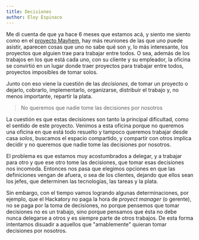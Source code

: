 ```yaml
---
title: Decisiones
author: Eloy Espinaco
---
```


Me di cuenta de que ya hace 6 meses que estamos acá, y siento me siento como en
el [proyecto Mayhem][1], hay más reuniones de las que uno puede asistir,
aparecen cosas que uno no sabe qué son y, lo más interesante, los proyectos que
alguien trae para trabajar entre todos. O sea, además de los trabajos en los
que está cada uno, con su cliente y su empleador, la oficina se convirtió en un
lugar donde traer proyectos para trabajar entre todos, proyectos imposibles de
tomar solos.

Junto con eso viene la cuestión de las _decisiones_, de tomar un proyecto o
dejarlo, cobrarlo, implementarlo, organizarse, distribuir el trabajo y, no
menos importante, repartir la plata.

<blockquote class="highlight">No queremos que nadie tome las decisiones por
nosotros</blockquote>

La cuestión es que estas decisiones son tanto la principal dificultad, como el
sentido de este proyecto. Venimos a esta oficina porque no queremos una oficina
en que está todo resuelto y tampoco queremos trabajar desde casa _solos_,
buscamos el espacio compartido, y compartir con otros implica decidir y no
queremos que nadie tome las decisiones por nosotros.

El problema es que estamos muy acostumbrados a delegar, y a trabajar para otro
y que ese otro tome las decisiones, que tomar esas decisiones nos incomoda.
Entonces nos pasa que elegimos opciones en que las definiciones vengan de
afuera, o sea de los clientes, dejando que ellos sean los jefes, que determinen
las tecnologías, las tareas y la plata.

Sin embargo, con el tiempo vamos logrando algunas determinaciones, por ejemplo,
que el Hackatory no paga la hora de _proyect manager_ (o gerente), no se paga
por la toma de decisiones, no porque pensemos que tomar decisiones no es un
trabajo, sino porque pensamos que ésta no debe nunca delegarse a otros y es
siempre parte de otros trabajos. De esta forma intentamos disuadir a aquellos
que "amablemente" quieran tomar decisiones por nosotros.

 [1]: https://es.wikipedia.org/wiki/Fight_Club "El Club de la pelea"
